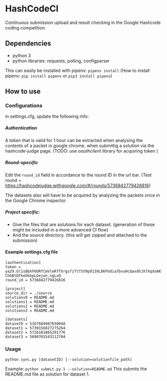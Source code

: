 # HashCodeCI
Continuous submission upload and result checking in the Google Hashcode coding competition.


## Dependencies
- python 3
- python libraries: requests, polling, configparser

This can easily be installed with pipenv: ```pipenv install```
(How to install pipenv: ```pip install pipenv``` or ```pip3 install pipenv```)


## How to use

### Configurations
in settings.cfg, update the following info:

##### Authentication
A token that is valid for 1 hour can be extracted when analysing the contents of a packet in google chrome, when submittig a solution via the hashcode-judge page. (TODO: use *oauthclient* library for acquiring token )

##### Round-specific
Edit the ```round_id``` field in accordance to the round ID in the url bar.
(Test round = https://hashcodejudge.withgoogle.com/#/rounds/5736842779426816)

The datasets also will have to be acquired by analyzing the packets once in the Google Chrome inspector.

##### Project specific:
- Give the files that are solutions for each dataset. (generation of these might be included in a more advanced CI flow)
- And the source directory. (this will get zipped and attached to the submission)

#### Example settings.cfg file
```
[authentication]
token = ya29.Gl1sBbXF0URfCmVleRfTXrgsfzTtfStNyO139L8KFUdia7bvuHcQaxdhJX7XqVoAKf33jM9T0mhKrbA0RyAgj7Gg8BPxTLTBxbtbL-ChGBtDFkeGkbpLGejwn_ngLxQ
round_id = 5736842779426816

[project]
source_dir = ./source
solutions0 = README.md
solutions1 = README.md
solutions2 = README.md
solutions3 = README.md

[datasets]
dataset0 = 5167684987650048
dataset1 = 5739156827275264
dataset2 = 5726181865291776
dataset3 = 5690701543112704
```
### Usage
```python sync.py [datasetID] [--solution=solutionfile_path]```


Example: ```python submit.py 1 --solution=README.md```
This submits the README.md file as solution for dataset 1.
